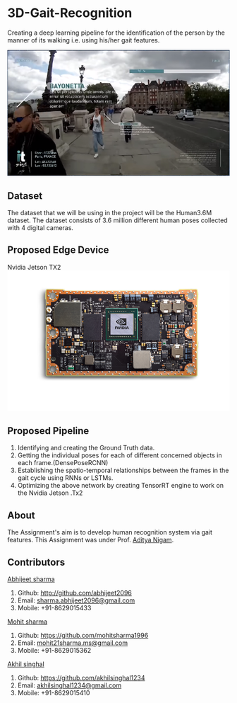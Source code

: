 # 3D-Gait-Recognition

Creating a deep learning pipeline for the identification of the person by the manner of its walking i.e. using his/her gait features.

![Gait Recognition](/assets/img/post/gait.png)

## Dataset
The dataset that we will be using in the project will be the Human3.6M dataset. The dataset consists of 3.6 million different human poses collected with 4 digital cameras.

## Proposed Edge Device
Nvidia Jetson TX2
![Nvidia Jetson TX2](/assets/img/post/jetson.jpg)

## Proposed Pipeline
1. Identifying and creating the Ground Truth data.
2. Getting the individual poses for each of different concerned objects in each frame.(DensePoseRCNN)
3. Establishing the spatio-temporal relationships between the frames in the gait cycle using
RNNs or LSTMs.
4. Optimizing the above network by creating TensorRT engine to work on the Nvidia Jetson .Tx2

## About
The Assignment's aim is to develop human recognition system via gait features. This Assignment was under Prof. [ Aditya Nigam](http://faculty.iitmandi.ac.in/~aditya/).

## Contributors

[Abhijeet sharma](http://students.iitmandi.ac.in/~abhijeet_sharma)
1. Github: http://github.com/abhijeet2096
2. Email: sharma.abhijeet2096@gmail.com
3. Mobile: +91-8629015433

[Mohit sharma](https://www.facebook.com/profile.php?id=100009376469653)
1. Github: https://github.com/mohitsharma1996
2. Email: mohit21sharma.ms@gmail.com
3. Mobile: +91-8629015362

[Akhil singhal](https://www.facebook.com/akhilsinghal1234)
1. Github: https://github.com/akhilsinghal1234
2. Email: akhilsinghal1234@gmail.com
3. Mobile: +91-8629015410
